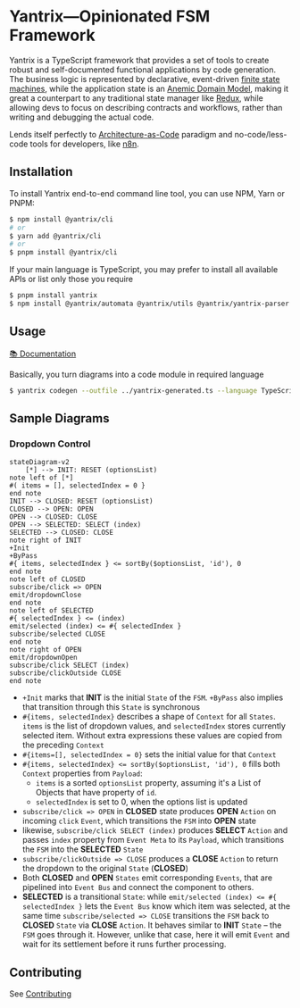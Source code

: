 # Yantrix—Opinionated FSM Framework

Yantrix is a TypeScript framework that provides a set of tools to create robust and self-documented functional
applications by code generation.
The business logic is represented by declarative,
event-driven [finite state machines](https://en.wikipedia.org/wiki/Finite-state_machine), while the application state is
an [Anemic Domain Model](https://en.wikipedia.org/wiki/Anemic_domain_model), making it great a counterpart to any
traditional state manager like [Redux](https://redux.js.org/), while allowing devs to focus on describing contracts and
workflows, rather than writing and debugging the
actual code.

Lends itself perfectly to [Architecture-as-Code](https://jondavid-black.github.io/AaC/) paradigm and no-code/less-code
tools for developers, like [n8n](https://github.com/n8n-io/n8n).

## Installation

To install Yantrix end-to-end command line tool, you can use NPM, Yarn or PNPM:

```bash
$ npm install @yantrix/cli
# or
$ yarn add @yantrix/cli
# or
$ pnpm install @yantrix/cli
```

If your main language is TypeScript, you may prefer to install all available APIs or list only those you require

```bash
$ pnpm install yantrix
$ npm install @yantrix/automata @yantrix/utils @yantrix/yantrix-parser
```

## Usage

[📚 Documentation](https://tfcp68.github.io/yantrix/)

Basically, you turn diagrams into a code module in required language

```bash
$ yantrix codegen --outfile ../yantrix-generated.ts --language TypeScript --className SampleFSM --eval "A-->B"
```

## Sample Diagrams

### Dropdown Control

```mermaid
stateDiagram-v2
	[*] --> INIT: RESET (optionsList)
note left of [*]
#( items = [], selectedIndex = 0 }
end note
INIT --> CLOSED: RESET (optionsList)
CLOSED --> OPEN: OPEN
OPEN --> CLOSED: CLOSE
OPEN --> SELECTED: SELECT (index)
SELECTED --> CLOSED: CLOSE
note right of INIT
+Init
+ByPass
#{ items, selectedIndex } <= sortBy($optionsList, 'id'), 0
end note
note left of CLOSED
subscribe/click => OPEN
emit/dropdownClose
end note
note left of SELECTED
#{ selectedIndex } <= (index)
emit/selected (index) <= #{ selectedIndex }
subscribe/selected CLOSE
end note
note right of OPEN
emit/dropdownOpen
subscribe/click SELECT (index)
subscribe/clickOutside CLOSE
end note
```

- `+Init` marks that **INIT** is the initial `State` of the `FSM`. `+ByPass` also implies that transition through
  this `State` is synchronous
- `#{items, selectedIndex}` describes a shape of `Context` for all `States`. `items` is the list of dropdown values,
  and `selectedIndex` stores currently selected item. Without extra expressions these values are copied from the
  preceding `Context`
- `#{items=[], selectedIndex = 0}` sets the initial value for that `Context`
- `#{items, selectedIndex} <= sortBy($optionsList, 'id'), 0` fills both `Context` properties from `Payload`:
	- `items` is a sorted `optionsList` property, assuming it's a List of Objects that have property of `id`.
	- `selectedIndex` is set to 0, when the options list is updated
- `subscribe/click => OPEN` in **CLOSED** state produces **OPEN** `Action` on incoming `click` `Event`, which
  transitions the `FSM` into **OPEN** state
- likewise, `subscribe/click SELECT (index)` produces **SELECT** `Action` and passes `index` property
  from `Event Meta` to its `Payload`, which transitions the `FSM` into the **SELECTED** `State`
- `subscribe/clickOutside => CLOSE` produces a **CLOSE** `Action` to return the dropdown to the
  original `State` (**CLOSED**)
- Both **CLOSED** and **OPEN** `States` emit corresponding `Events`, that are pipelined into `Event Bus` and connect the
  component to others.
- **SELECTED** is a transitional `State`: while `emit/selected (index) <= #{ selectedIndex }` lets the `Event Bus` know
  which item was selected, at the same time `subscribe/selected => CLOSE` transitions the `FSM`
  back to **CLOSED** `State` via **CLOSE** `Action`. It behaves similar to **INIT** `State` &ndash; the `FSM` goes
  through it. However, unlike that case, here it will emit `Event` and wait for its settlement before it runs further
  processing.

## Contributing

See [Contributing](https://tfcp68.github.io/yantrix/contributing/)
